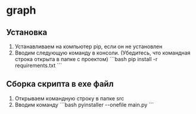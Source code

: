 # graph

## Установка

<ol> <li>Устанавливаем на компьютер pip, если он не установлен</li>
     <li>Вводим следующую команду в консоли. (Убедитесь, что командная строка открыта в папке с проектом)
```bash
pip install -r requirements.txt
```
      </li>
</ol>

## Сборка скрипта в exe файл

<ol> <li>Открываем командную строку в папке src</li>
     <li>Вводим команду 
```bash
pyinstaller --onefile main.py
```     
     </li>
</ol>
